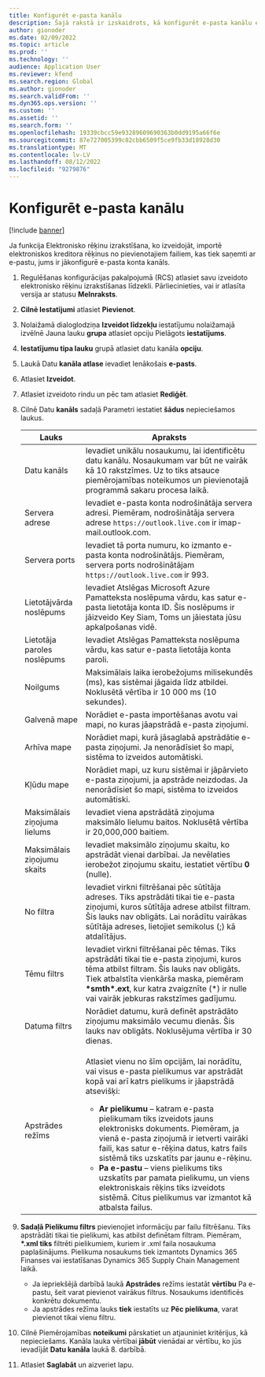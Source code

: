 ```yaml
---
title: Konfigurēt e-pasta kanālu
description: Šajā rakstā ir izskaidrots, kā konfigurēt e-pasta kanālu elektronisko rēķinu saņemšanai.
author: gionoder
ms.date: 02/09/2022
ms.topic: article
ms.prod: ''
ms.technology: ''
audience: Application User
ms.reviewer: kfend
ms.search.region: Global
ms.author: gionoder
ms.search.validFrom: ''
ms.dyn365.ops.version: ''
ms.custom: ''
ms.assetid: ''
ms.search.form: ''
ms.openlocfilehash: 19339cbcc59e93289609690363b0dd9195a66f6e
ms.sourcegitcommit: 87e727005399c82cbb6509f5ce9fb33d18928d30
ms.translationtype: MT
ms.contentlocale: lv-LV
ms.lasthandoff: 08/12/2022
ms.locfileid: "9279876"
---
```

# <a name="configure-an-email-channel"></a>Konfigurēt e-pasta kanālu

[!include [banner](../includes/banner.md)]

Ja funkcija Elektronisko rēķinu izrakstīšana, ko izveidojāt, importē elektroniskos kreditora rēķinus no pievienotajiem failiem, kas tiek saņemti ar e-pastu, jums ir jākonfigurē e-pasta konta kanāls.

1. Regulēšanas konfigurācijas pakalpojumā (RCS) atlasiet savu izveidoto elektronisko rēķinu izrakstīšanas līdzekli. Pārliecinieties, vai ir atlasīta versija ar statusu **Melnraksts**.
2. **Cilnē Iestatījumi** atlasiet **Pievienot**.
3. Nolaižamā dialoglodziņa **Izveidot līdzekļu** iestatījumu nolaižamajā izvēlnē Jauna lauku **grupa** atlasiet opciju Pielāgots **iestatījums**.
4. **Iestatījumu tipa lauku** grupā atlasiet datu kanāla **opciju**.
5. Laukā Datu **kanāla atlase** ievadiet Ienākošais **e-pasts**.
6. Atlasiet **Izveidot**.
7. Atlasiet izveidoto rindu un pēc tam atlasiet **Rediģēt**.
8. Cilnē Datu **kanāls** sadaļā Parametri iestatiet **šādus** nepieciešamos laukus.

    | Lauks                | Apraksts |
    |----------------------|-------------|
    | Datu kanāls         | Ievadiet unikālu nosaukumu, lai identificētu datu kanālu. Nosaukumam var būt ne vairāk kā 10 rakstzīmes. Uz to tiks atsauce piemērojamības noteikumos un pievienotajā programmā sakaru procesa laikā. |
    | Servera adrese       | Ievadiet e-pasta konta nodrošinātāja servera adresi. Piemēram, nodrošinātāja servera adrese `https://outlook.live.com` ir imap-mail.outlook.com. |
    | Servera ports          | Ievadiet tā porta numuru, ko izmanto e-pasta konta nodrošinātājs. Piemēram, servera ports nodrošinātājam `https://outlook.live.com` ir 993. |
    | Lietotājvārda noslēpums     | Ievadiet Atslēgas Microsoft Azure Pamatteksta noslēpuma vārdu, kas satur e-pasta lietotāja konta ID. Šis noslēpums ir jāizveido Key Siam, Toms un jāiestata jūsu apkalpošanas vidē. |
    | Lietotāja paroles noslēpums | Ievadiet Atslēgas Pamatteksta noslēpuma vārdu, kas satur e-pasta lietotāja konta paroli. |
    | Noilgums              | Maksimālais laika ierobežojums milisekundēs (ms), kas sistēmai jāgaida līdz atbildei. Noklusētā vērtība ir 10 000 ms (10 sekundes). |
    | Galvenā mape          | Norādiet e-pasta importēšanas avotu vai mapi, no kuras jāapstrādā e-pasta ziņojumi. |
    | Arhīva mape       | Norādiet mapi, kurā jāsaglabā apstrādātie e-pasta ziņojumi. Ja nenorādīsiet šo mapi, sistēma to izveidos automātiski. |
    | Kļūdu mape         | Norādiet mapi, uz kuru sistēmai ir jāpārvieto e-pasta ziņojumi, ja apstrāde neizdodas. Ja nenorādīsiet šo mapi, sistēma to izveidos automātiski. |
    | Maksimālais ziņojuma lielums     | Ievadiet viena apstrādātā ziņojuma maksimālo lielumu baitos. Noklusētā vērtība ir 20,000,000 baitiem. |
    | Maksimālais ziņojumu skaits   | Ievadiet maksimālo ziņojumu skaitu, ko apstrādāt vienai darbībai. Ja nevēlaties ierobežot ziņojumu skaitu, iestatiet vērtību **0** (nulle). |
    | No filtra          | Ievadiet virkni filtrēšanai pēc sūtītāja adreses. Tiks apstrādāti tikai tie e-pasta ziņojumi, kuros sūtītāja adrese atbilst filtram. Šis lauks nav obligāts. Lai norādītu vairākas sūtītāja adreses, lietojiet semikolus (;) kā atdalītājus. |
    | Tēmu filtrs       | Ievadiet virkni filtrēšanai pēc tēmas. Tiks apstrādāti tikai tie e-pasta ziņojumi, kuros tēma atbilst filtram. Šis lauks nav obligāts. Tiek atbalstīta vienkārša maska, piemēram **\*smth\*.ext**, kur katra zvaigznīte (\*) ir nulle vai vairāk jebkuras rakstzīmes gadījumu. |
    | Datuma filtrs          | Norādiet datumu, kurā definēt apstrādāto ziņojumu maksimālo vecumu dienās. Šis lauks nav obligāts. Noklusējuma vērtība ir 30 dienas. |
    | Apstrādes režīms      | <p>Atlasiet vienu no šīm opcijām, lai norādītu, vai visus e-pasta pielikumus var apstrādāt kopā vai arī katrs pielikums ir jāapstrādā atsevišķi:</p><ul><li><b>Ar pielikumu</b> – katram e-pasta pielikumam tiks izveidots jauns elektronisks dokuments. Piemēram, ja vienā e-pasta ziņojumā ir ietverti vairāki faili, kas satur e-rēķina datus, katrs fails sistēmā tiks uzskatīts par jaunu e-rēķinu.</li><li><b>Pa e-pastu</b> – viens pielikums tiks uzskatīts par pamata pielikumu, un viens elektroniskais rēķins tiks izveidots sistēmā. Citus pielikumus var izmantot kā atbalsta failus.</li></ul> |

9. **Sadaļā Pielikumu filtrs** pievienojiet informāciju par failu filtrēšanu. Tiks apstrādāti tikai tie pielikumi, kas atbilst definētam filtram. Piemēram, **\*.xml tiks** filtrēti pielikumiem, kuriem ir .xml faila nosaukuma paplašinājums. Pielikuma nosaukums tiek izmantots Dynamics 365 Finanses vai iestatīšanas Dynamics 365 Supply Chain Management laikā.

    - Ja iepriekšējā darbībā laukā **Apstrādes** režīms iestatāt **vērtību** Pa e-pastu, šeit varat pievienot vairākus filtrus. Nosaukums identificēs konkrētu dokumentu.
    - Ja apstrādes režīma lauks **tiek** iestatīts uz **Pēc pielikuma**, varat pievienot tikai vienu filtru.

10. Cilnē Piemērojamības **noteikumi** pārskatiet un atjauniniet kritērijus, kā nepieciešams. Kanāla lauka vērtībai **jābūt** vienādai ar vērtību, ko jūs ievadījāt **Datu kanāla** laukā 8. darbībā.
11. Atlasiet **Saglabāt** un aizveriet lapu.
